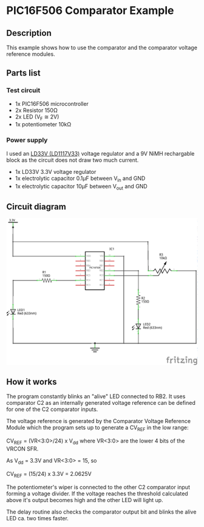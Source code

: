 # PIC16F506 Comparator Example

## Description
This example shows how to use the comparator and the comparator voltage reference modules.

## Parts list
### Test circuit
* 1x PIC16F506 microcontroller
* 2x Resistor 150&Omega;
* 2x LED (V<sub>F</sub> &cong; 2V)
* 1x potentiometer 10k&Omega;

### Power supply
I used an [LD33V (LD1117V33)](http://www.st.com/content/ccc/resource/technical/document/datasheet/99/3b/7d/91/91/51/4b/be/CD00000544.pdf/files/CD00000544.pdf/jcr:content/translations/en.CD00000544.pdf) voltage regulator and a 9V NiMH rechargable block as the circuit does not draw two much current.
* 1x LD33V 3.3V voltage regulator
* 1x electrolytic capacitor 0.1&micro;F between V<sub>in</sub> and GND
* 1x electrolytic capacitor 10&micro;F between V<sub>out</sub> and GND

## Circuit diagram
![Schematic](PIC16F506_Comparator.png "Schematic")

## How it works
The program constantly blinks an "alive" LED connected to RB2. It uses comparator C2 as an internally generated voltage reference can be defined for one of the C2 comparator inputs.

The voltage reference is generated by the Comparator Voltage Reference Module which the program sets up to generate a CV<sub>REF</sub> in the low range:

CV<sub>REF</sub> = (VR<3:0>/24) x V<sub>dd</sub>  where VR<3:0> are the lower 4 bits of the VRCON SFR.

As V<sub>dd</sub> = 3.3V and VR<3:0> = 15, so 

CV<sub>REF</sub> = (15/24) x 3.3V = 2.0625V

The potentiometer's wiper is connected to the other C2 comparator input forming a voltage divider. If the voltage reaches the threshold calculated above it's output becomes high and the other LED will light up.

The delay routine also checks the comparator output bit and blinks the alive LED ca. two times faster.

